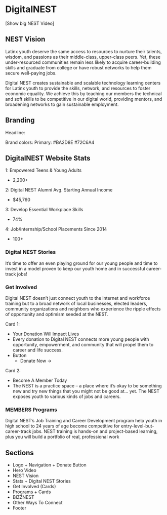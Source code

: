 # DigitalNEST

[Show big NEST Video]

## NEST Vision

Latinx youth deserve the same access to resources to nurture their talents, wisdom, and passions as their middle-class, upper-class peers. Yet, these under-resourced communities remain less likely to acquire career-building skills and graduate from college or have robust networks to help them secure well-paying jobs.

Digital NEST creates sustainable and scalable technology learning centers for Latinx youth to provide the skills, network, and resources to foster economic equality. We achieve this by teaching our members the technical and soft skills to be competitive in our digital world, providing mentors, and broadening networks to gain sustainable employment.

## Branding

Headline:

Brand colors:
Primary: #BA2D8E #72C6A4

## DigitalNEST Website Stats

1: Empowered Teens & Young Adults

- 2,200+

2: Digital NEST Alumni Avg. Starting Annual Income

- $45,760

3: Develop Essential Workplace Skills

- 74%

4: Job/Internship/School Placements Since 2014

- 100+

### Digital NEST Stories

It’s time to offer an even playing ground for our young people and time to invest in a model proven to keep our youth home and in successful career-track jobs!

### Get Involved

Digital NEST doesn’t just connect youth to the internet and workforce training but to a broad network of local businesses, elected leaders, community organizations and neighbors who experience the ripple effects of opportunity and optimism seeded at the NEST.

Card 1:

- Your Donation Will Impact Lives
- Every donation to Digital NEST connects more young people with opportunity, empowerment, and community that will propel them to career and life success.
- Button
  - Donate Now ->

Card 2:

- Become A Member Today
- The NEST is a practice space – a place where it’s okay to be something new and try new things that you might not be good at… yet. The NEST exposes youth to various kinds of jobs and careers.

### MEMBERS Programs

Digital NEST’s Job Training and Career Development program help youth in high school to 24 years of age become competitive for entry-level-but-career-track jobs. NEST training is hands-on and project-based learning, plus you will build a portfolio of real, professional work

## Sections

- Logo + Navigation + Donate Button
- Hero Video
- NEST Vision
- Stats + Digital NEST Stories
- Get Involved (Cards)
- Programs + Cards
- BIZZNEST
- Other Ways To Connect
- Footer
